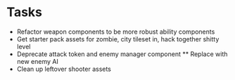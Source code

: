 # Tasks

* Refactor weapon components to be more robust ability components
* Get starter pack assets for zombie, city tileset in, hack together shitty level
* Deprecate attack token and enemy manager component
** Replace with new enemy AI
* Clean up leftover shooter assets
